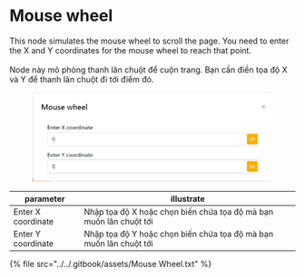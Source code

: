 # Mouse wheel

This node simulates the mouse wheel to scroll the page. You need to enter the X and Y coordinates for the mouse wheel to reach that point.\
\
Node này mô phỏng thanh lăn chuột để cuộn trang. Bạn cần điền tọa độ X và Y để thanh lăn chuột đi tới điểm đó.



<figure><img src="../../.gitbook/assets/Mouse wheel.png" alt=""><figcaption></figcaption></figure>

| parameter          | illustrate                                                         |
| ------------------ | ------------------------------------------------------------------ |
| Enter X coordinate | Nhập tọa độ X hoặc chọn biến chứa tọa độ mà bạn muốn lăn chuột tới |
| Enter Y coordinate | Nhập tọa độ Y hoặc chọn biến chứa tọa độ mà bạn muốn lăn chuột tới |

{% file src="../../.gitbook/assets/Mouse Wheel.txt" %}
